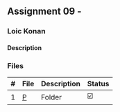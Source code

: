 ## Assignment 09 - 

### Loic Konan

#### Description

> 
### Files

|   #   | File               | Description | Status                  |
| :---: | ------------------ | ----------- | ----------------------- |
|   1   | [P](./P) | Folder      | :ballot_box_with_check: |
